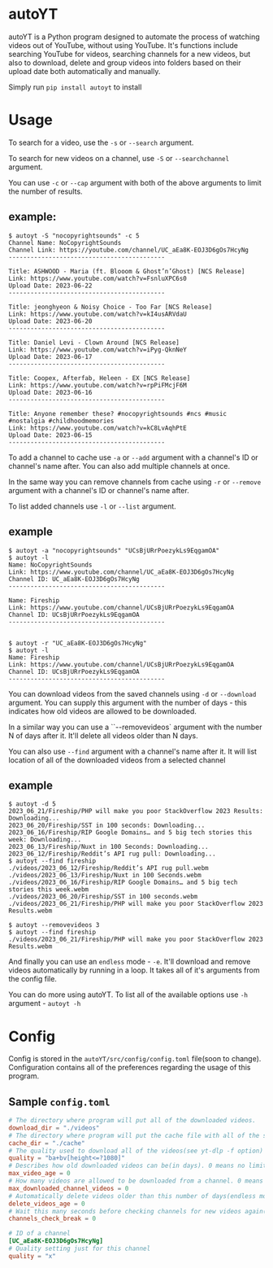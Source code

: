 # autoYT

autoYT is a Python program designed to automate the process of watching videos out of YouTube, without using YouTube. It's functions include searching YouTube for videos, searching channels for a new videos, but also to download, delete and group videos into folders based on their upload date both automatically and manually.

Simply run `pip install autoyt` to install

# Usage
To search for a video, use the `-s` or `--search` argument.

To search for new videos on a channel, use `-S` or `--searchchannel` argument.

You can use `-c` or `--cap` argument with both of the above arguments to limit the number of results.
## example:
```
$ autoyt -S "nocopyrightsounds" -c 5
Channel Name: NoCopyrightSounds
Channel Link: https://youtube.com/channel/UC_aEa8K-EOJ3D6gOs7HcyNg
-------------------------------------------

Title: ASHWOOD - Maria (ft. Blooom & Ghost’n’Ghost) [NCS Release]
Link: https://www.youtube.com/watch?v=FsnluXPC6s0
Upload Date: 2023-06-22
-------------------------------------------

Title: jeonghyeon & Noisy Choice - Too Far [NCS Release]
Link: https://www.youtube.com/watch?v=kI4usARVdaU
Upload Date: 2023-06-20
-------------------------------------------

Title: Daniel Levi - Clown Around [NCS Release]
Link: https://www.youtube.com/watch?v=iPyg-QknNeY
Upload Date: 2023-06-17
-------------------------------------------

Title: Coopex, Afterfab, Heleen - EX [NCS Release]
Link: https://www.youtube.com/watch?v=rpPiFMcjF6M
Upload Date: 2023-06-16
-------------------------------------------

Title: Anyone remember these? #nocopyrightsounds #ncs #music #nostalgia #childhoodmemories
Link: https://www.youtube.com/watch?v=kC8LvAqhPtE
Upload Date: 2023-06-15
-------------------------------------------
```

To add a channel to cache use `-a` or `--add` argument with a channel's ID or channel's name after. You can also add multiple channels at once.

In the same way you can remove channels from cache using `-r` or `--remove` argument with a channel's ID or channel's name after.

To list added channels use `-l` or `--list` argument.
## example
```
$ autoyt -a "nocopyrightsounds" "UCsBjURrPoezykLs9EqgamOA"
$ autoyt -l
Name: NoCopyrightSounds
Link: https://www.youtube.com/channel/UC_aEa8K-EOJ3D6gOs7HcyNg
Channel ID: UC_aEa8K-EOJ3D6gOs7HcyNg
-------------------------------------------

Name: Fireship
Link: https://www.youtube.com/channel/UCsBjURrPoezykLs9EqgamOA
Channel ID: UCsBjURrPoezykLs9EqgamOA
-------------------------------------------


$ autoyt -r "UC_aEa8K-EOJ3D6gOs7HcyNg"
$ autoyt -l
Name: Fireship
Link: https://www.youtube.com/channel/UCsBjURrPoezykLs9EqgamOA
Channel ID: UCsBjURrPoezykLs9EqgamOA
-------------------------------------------
```
You can download videos from the saved channels using `-d` or `--download` argument. You can supply this argument with the number of days - this indicates how old videos are allowed to be downloaded.

In a similar way you can use a ``--removevideos` argument with the number N of days after it. It'll delete all videos older than N days.

You can also use `--find` argument with a channel's name after it. It will list location of all of the downloaded videos from a selected channel

## example
```
$ autoyt -d 5
2023_06_21/Fireship/PHP will make you poor StackOverflow 2023 Results: Downloading...
2023_06_20/Fireship/SST in 100 seconds: Downloading...
2023_06_16/Fireship/RIP Google Domains… and 5 big tech stories this week: Downloading...
2023_06_13/Fireship/Nuxt in 100 Seconds: Downloading...
2023_06_12/Fireship/Reddit’s API rug pull: Downloading...
$ autoyt --find fireship
./videos/2023_06_12/Fireship/Reddit’s API rug pull.webm
./videos/2023_06_13/Fireship/Nuxt in 100 Seconds.webm
./videos/2023_06_16/Fireship/RIP Google Domains… and 5 big tech stories this week.webm
./videos/2023_06_20/Fireship/SST in 100 seconds.webm
./videos/2023_06_21/Fireship/PHP will make you poor StackOverflow 2023 Results.webm   

$ autoyt --removevideos 3
$ autoyt --find fireship 
./videos/2023_06_21/Fireship/PHP will make you poor StackOverflow 2023 Results.webm
```

And finally you can use an `endless` mode - `-e`. It'll download and remove videos automatically by running in a loop. It takes all of it's arguments from the config file.

You can do more using autoYT. To list all of the available options use `-h` argument - `autoyt -h`

# Config

Config is stored in the `autoYT/src/config/config.toml` file(soon to change). Configuration contains all of the preferences regarding the usage of this program.
## Sample `config.toml`
```toml
# The directory where program will put all of the downloaded videos.
download_dir = "./videos"
# The directory where program will put the cache file with all of the saved channels
cache_dir = "./cache"
# The quality used to download all of the videos(see yt-dlp -f option)
quality = "ba+bv[height<=?1080]"
# Describes how old downloaded videos can be(in days). 0 means no limit.
max_video_age = 0
# How many videos are allowed to be downloaded from a channel. 0 means no limit.
max_downloaded_channel_videos = 0
# Automatically delete videos older than this number of days(endless mode). 0 means never.
delete_videos_age = 0 
# Wait this many seconds before checking channels for new videos again(endless mode).
channels_check_break = 0

# ID of a channel
[UC_aEa8K-EOJ3D6gOs7HcyNg]
# Quality setting just for this channel
quality = "x"
```
